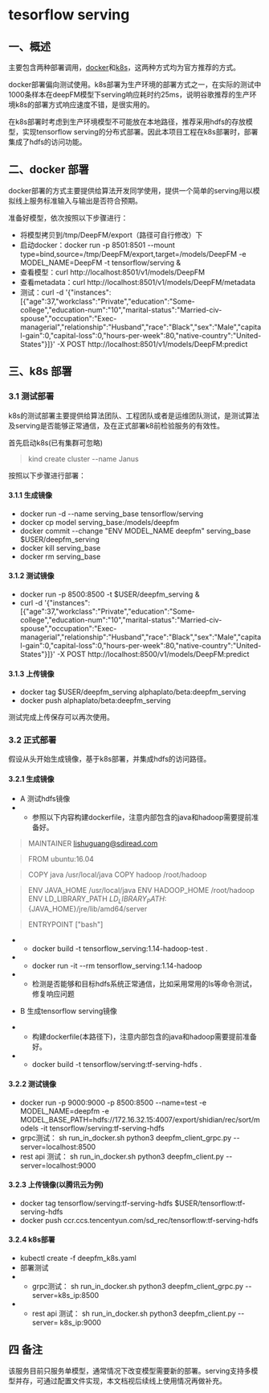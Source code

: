 # tesorflow serving

## 一、概述
主要包含两种部署调用，[docker](https://github.com/alphaplato/alphaplato/blob/master/DeepLearning/TFServing/docker.md)和[k8s](https://github.com/alphaplato/alphaplato/blob/master/DeepLearning/TFServing/k8s.md)，这两种方式均为官方推荐的方式。

docker部署偏向测试使用。k8s部署为生产环境的部署方式之一，在实际的测试中1000条样本在deepFM模型下serving响应耗时约25ms，说明谷歌推荐的生产环境k8s的部署方式响应速度不错，是很实用的。

在k8s部署时考虑到生产环境模型不可能放在本地路径，推荐采用hdfs的存放模型，实现tensorflow serving的分布式部署。因此本项目工程在k8s部署时，部署集成了hdfs的访问功能。

## 二、docker 部署
docker部署的方式主要提供给算法开发同学使用，提供一个简单的serving用以模拟线上服务标准输入与输出是否符合预期。

准备好模型，依次按照以下步骤进行：
- 将模型拷贝到/tmp/DeepFM/export（路径可自行修改）下
- 启动docker：docker run -p 8501:8501 --mount type=bind,source=/tmp/DeepFM/export,target=/models/DeepFM -e MODEL_NAME=DeepFM -t tensorflow/serving &
- 查看模型：curl http://localhost:8501/v1/models/DeepFM
- 查看metadata：curl http://localhost:8501/v1/models/DeepFM/metadata
- 测试：curl -d '{"instances": [{"age":37,"workclass":"Private","education":"Some-college","education-num":"10","marital-status":"Married-civ-spouse","occupation":"Exec-managerial","relationship":"Husband","race":"Black","sex":"Male","capital-gain":0,"capital-loss":0,"hours-per-week":80,"native-country":"United-States"}]}' -X POST http://localhost:8501/v1/models/DeepFM:predict
## 三、k8s 部署
### 3.1 测试部署
k8s的测试部署主要提供给算法团队、工程团队或者是运维团队测试，是测试算法及serving是否能够正常通信，及在正式部署k8前检验服务的有效性。

首先启动k8s(已有集群可忽略)
> kind create cluster --name Janus

按照以下步骤进行部署：
#### 3.1.1 生成镜像
- docker run -d --name serving_base tensorflow/serving
- docker cp model serving_base:/models/deepfm
- docker commit --change "ENV MODEL_NAME deepfm" serving_base $USER/deepfm_serving
- docker kill serving_base
- docker rm serving_base
#### 3.1.2 测试镜像
- docker run -p 8500:8500 -t $USER/deepfm_serving &
- curl -d '{"instances": [{"age":37,"workclass":"Private","education":"Some-college","education-num":"10","marital-status":"Married-civ-spouse","occupation":"Exec-managerial","relationship":"Husband","race":"Black","sex":"Male","capital-gain":0,"capital-loss":0,"hours-per-week":80,"native-country":"United-States"}]}' -X POST http://localhost:8500/v1/models/DeepFM:predict
#### 3.1.3 上传镜像
- docker tag $USER/deepfm_serving alphaplato/beta:deepfm_serving
- docker push alphaplato/beta:deepfm_serving

测试完成上传保存可以再次使用。

### 3.2 正式部署
假设从头开始生成镜像，基于k8s部署，并集成hdfs的访问路径。
#### 3.2.1 生成镜像
- A 测试hdfs镜像
- - 参照以下内容构建dockerfile，注意内部包含的java和hadoop需要提前准备好。

> MAINTAINER lishuguang@sdiread.com

> FROM ubuntu:16.04

> COPY java /usr/local/java
> COPY hadoop /root/hadoop

> ENV JAVA_HOME /usr/local/java
> ENV HADOOP_HOME /root/hadoop
> ENV LD_LIBRARY_PATH ${LD_LIBRARY_PATH}:${JAVA_HOME}/jre/lib/amd64/server

> ENTRYPOINT ["bash"]

- - docker build -t tensorflow_serving:1.14-hadoop-test .
- - docker run -it --rm tensorflow_serving:1.14-hadoop
- - 检测是否能够和目标hdfs系统正常通信，比如采用常用的ls等命令测试，修复响应问题
- B 生成tensorflow serving镜像

- - 构建dockerfile(本路径下)，注意内部包含的java和hadoop需要提前准备好。
- - docker build -t tensorflow/serving:tf-serving-hdfs .
#### 3.2.2 测试镜像
- docker run -p 9000:9000 -p 8500:8500 --name=test -e MODEL_NAME=deepfm -e MODEL_BASE_PATH=hdfs://172.16.32.15:4007/export/shidian/rec/sort/models -it tensorflow/serving:tf-serving-hdfs
- grpc测试： sh run_in_docker.sh python3 deepfm_client_grpc.py --server=localhost:8500
- rest api 测试： sh run_in_docker.sh python3 deepfm_client.py  --server=localhost:9000
#### 3.2.3 上传镜像(以腾讯云为例)
- docker tag tensorflow/serving:tf-serving-hdfs $USER/tensorflow:tf-serving-hdfs
- docker push ccr.ccs.tencentyun.com/sd_rec/tensorflow:tf-serving-hdfs
#### 3.2.4 k8s部署
- kubectl create -f deepfm_k8s.yaml
- 部署测试
- - grpc测试： sh run_in_docker.sh python3 deepfm_client_grpc.py --server=k8s_ip:8500
- - rest api 测试： sh run_in_docker.sh python3 deepfm_client.py  --server= k8s_ip:9000

## 四 备注
该服务目前只服务单模型，通常情况下改变模型需要新的部署。serving支持多模型并存，可通过配置文件实现，本文档视后续线上使用情况再做补充。
